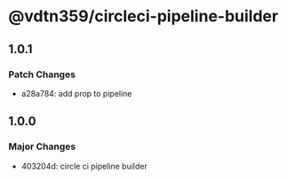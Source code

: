 # @vdtn359/circleci-pipeline-builder

## 1.0.1

### Patch Changes

-   a28a784: add prop to pipeline

## 1.0.0

### Major Changes

-   403204d: circle ci pipeline builder

